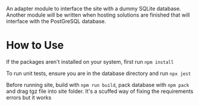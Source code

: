 An adapter module to interface the site with a dummy SQLite database. Another module will be written when hosting solutions are finished that will interface with the PostGreSQL database.

# How to Use
If the packages aren't installed on your system, first run `npm install`

To run unit tests, ensure you are in the database directory and run `npx jest`

Before running site, build with `npm run build`, pack database with `npm pack` and drag tgz file into site folder. It's a scuffed way of fixing the requirements errors but it works
